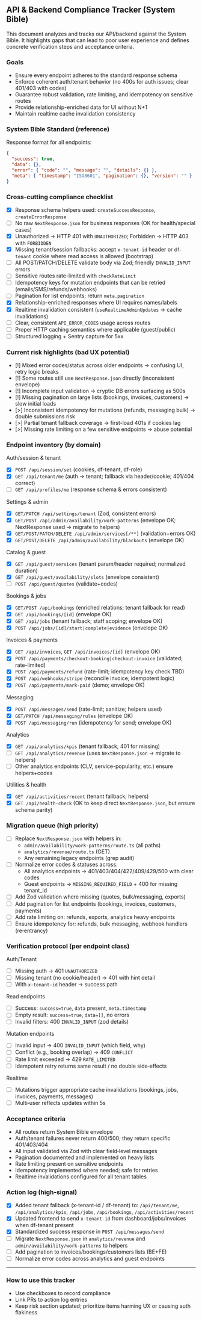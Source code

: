 ## API & Backend Compliance Tracker (System Bible)

This document analyzes and tracks our API/backend against the System Bible. It highlights gaps that can lead to poor user experience and defines concrete verification steps and acceptance criteria.

### Goals
- Ensure every endpoint adheres to the standard response schema
- Enforce coherent auth/tenant behavior (no 400s for auth issues; clear 401/403 with codes)
- Guarantee robust validation, rate limiting, and idempotency on sensitive routes
- Provide relationship-enriched data for UI without N+1
- Maintain realtime cache invalidation consistency

### System Bible Standard (reference)
Response format for all endpoints:
```json
{
  "success": true,
  "data": {},
  "error": { "code": "", "message": "", "details": {} },
  "meta": { "timestamp": "ISO8601", "pagination": {}, "version": "" }
}
```

### Cross‑cutting compliance checklist
- [x] Response schema helpers used: `createSuccessResponse`, `createErrorResponse`
- [ ] No raw `NextResponse.json` for business responses (OK for health/special cases)
- [x] Unauthorized → HTTP 401 with `UNAUTHORIZED`; Forbidden → HTTP 403 with `FORBIDDEN`
- [x] Missing tenant/session fallbacks: accept `x-tenant-id` header or `df-tenant` cookie where read access is allowed (bootstrap)
- [ ] All POST/PATCH/DELETE validate body via Zod; friendly `INVALID_INPUT` errors
- [ ] Sensitive routes rate-limited with `checkRateLimit`
- [ ] Idempotency keys for mutation endpoints that can be retried (emails/SMS/refunds/webhooks)
- [ ] Pagination for list endpoints; return `meta.pagination`
- [x] Relationship-enriched responses where UI requires names/labels
- [x] Realtime invalidation consistent (`useRealtimeAdminUpdates` → cache invalidations)
- [ ] Clear, consistent `API_ERROR_CODES` usage across routes
- [ ] Proper HTTP caching semantics where applicable (guest/public)
- [ ] Structured logging + Sentry capture for 5xx

### Current risk highlights (bad UX potential)
- [!] Mixed error codes/status across older endpoints → confusing UI, retry logic breaks
- [!] Some routes still use `NextResponse.json` directly (inconsistent envelope)
- [!] Incomplete input validation → cryptic DB errors surfacing as 500s
- [!] Missing pagination on large lists (bookings, invoices, customers) → slow initial loads
- [>] Inconsistent idempotency for mutations (refunds, messaging bulk) → double submissions risk
- [>] Partial tenant fallback coverage → first-load 401s if cookies lag
- [>] Missing rate limiting on a few sensitive endpoints → abuse potential

### Endpoint inventory (by domain)

Auth/session & tenant
- [x] `POST /api/session/set` (cookies, df-tenant, df-role)
- [x] `GET /api/tenant/me` (auth → tenant; fallback via header/cookie; 401/404 correct)
- [ ] `GET /api/profiles/me` (response schema & errors consistent)

Settings & admin
- [x] `GET/PATCH /api/settings/tenant` (Zod, consistent errors)
- [x] `GET/POST /api/admin/availability/work-patterns` (envelope OK; NextResponse used → migrate to helpers)
- [x] `GET/POST/PATCH/DELETE /api/admin/services[/**]` (validation+errors OK)
- [x] `GET/POST/DELETE /api/admin/availability/blackouts` (envelope OK)

Catalog & guest
- [x] `GET /api/guest/services` (tenant param/header required; normalized duration)
- [x] `GET /api/guest/availability/slots` (envelope consistent)
- [ ] `POST /api/guest/quotes` (validate+codes)

Bookings & jobs
- [x] `GET/POST /api/bookings` (enriched relations; tenant fallback for read)
- [x] `GET /api/bookings/[id]` (envelope OK)
- [x] `GET /api/jobs` (tenant fallback; staff scoping; envelope OK)
- [x] `POST /api/jobs/[id]/start|complete|evidence` (envelope OK)

Invoices & payments
- [x] `GET /api/invoices`, `GET /api/invoices/[id]` (envelope OK)
- [x] `POST /api/payments/checkout-booking|checkout-invoice` (validated; rate-limited)
- [x] `POST /api/payments/refund` (rate-limit; idempotency key check TBD)
- [x] `POST /api/webhooks/stripe` (reconcile invoice; idempotent logic)
- [x] `POST /api/payments/mark-paid` (demo; envelope OK)

Messaging
- [x] `POST /api/messages/send` (rate-limit; sanitize; helpers used)
- [x] `GET/PATCH /api/messaging/rules` (envelope OK)
- [x] `POST /api/messaging/run` (idempotency for send; envelope OK)

Analytics
- [x] `GET /api/analytics/kpis` (tenant fallback; 401 for missing)
- [ ] `GET /api/analytics/revenue` (uses `NextResponse.json` → migrate to helpers)
- [ ] Other analytics endpoints (CLV, service-popularity, etc.) ensure helpers+codes

Utilities & health
- [x] `GET /api/activities/recent` (tenant fallback; helpers)
- [x] `GET /api/health-check` (OK to keep direct `NextResponse.json`, but ensure schema parity)

### Migration queue (high priority)
- [ ] Replace `NextResponse.json` with helpers in:
  - `admin/availability/work-patterns/route.ts` (all paths)
  - `analytics/revenue/route.ts` (GET)
  - Any remaining legacy endpoints (grep audit)
- [ ] Normalize error codes & statuses across:
  - All analytics endpoints → 401/403/404/422/409/429/500 with clear codes
  - Guest endpoints → `MISSING_REQUIRED_FIELD` + 400 for missing tenant_id
- [ ] Add Zod validation where missing (quotes, bulk/messaging, exports)
- [ ] Add pagination for list endpoints (bookings, invoices, customers, payments)
- [ ] Add rate limiting on: refunds, exports, analytics heavy endpoints
- [ ] Ensure idempotency for: refunds, bulk messaging, webhook handlers (re‑entrancy)

### Verification protocol (per endpoint class)
Auth/Tenant
- [ ] Missing auth → 401 `UNAUTHORIZED`
- [ ] Missing tenant (no cookie/header) → 401 with hint detail
- [ ] With `x-tenant-id` header → success path

Read endpoints
- [ ] Success: `success=true`, `data` present, `meta.timestamp`
- [ ] Empty result: `success=true`, `data=[]`, no errors
- [ ] Invalid filters: 400 `INVALID_INPUT` (zod details)

Mutation endpoints
- [ ] Invalid input → 400 `INVALID_INPUT` (which field, why)
- [ ] Conflict (e.g., booking overlap) → 409 `CONFLICT`
- [ ] Rate limit exceeded → 429 `RATE_LIMITED`
- [ ] Idempotent retry returns same result / no double side‑effects

Realtime
- [ ] Mutations trigger appropriate cache invalidations (bookings, jobs, invoices, payments, messages)
- [ ] Multi‑user reflects updates within 5s

### Acceptance criteria
- All routes return System Bible envelope
- Auth/tenant failures never return 400/500; they return specific 401/403/404
- All input validated via Zod with clear field‑level messages
- Pagination documented and implemented on heavy lists
- Rate limiting present on sensitive endpoints
- Idempotency implemented where needed; safe for retries
- Realtime invalidations configured for all tenant tables

### Action log (high‑signal)
- [x] Added tenant fallback (x-tenant-id / df-tenant) to: `/api/tenant/me`, `/api/analytics/kpis`, `/api/jobs`, `/api/bookings`, `/api/activities/recent`
- [x] Updated frontend to send `x-tenant-id` from dashboard/jobs/invoices when df-tenant present
- [x] Standardized success response in `POST /api/messages/send`
- [ ] Migrate `NextResponse.json` in `analytics/revenue` and `admin/availability/work-patterns` to helpers
- [ ] Add pagination to invoices/bookings/customers lists (BE+FE)
- [ ] Normalize error codes across analytics and guest endpoints

---

### How to use this tracker
- Use checkboxes to record compliance
- Link PRs to action log entries
- Keep risk section updated; prioritize items harming UX or causing auth flakiness


